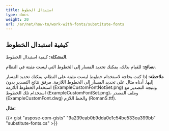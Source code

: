 ```yaml
---
title: استبدال الخطوط
type: docs
weight: 20
url: /ar/net/how-to/work-with-fonts/substitute-fonts
---
```


## **كيفية استبدال الخطوط**

**المشكلة:** كيفية استبدال الخطوط.

**نصائح:** للقيام بذلك، يمكنك تحديد المسار إلى الخطوط التي ليست مثبتة في النظام.

**ملاحظة:** إذا كنت بحاجة لاستخدام خطوط ليست مثبتة على النظام، يمكنك تحديد المسار إليها. أدناه مثال على تحديد المسار إلى الخطوط اللازمة. مرفق نتائج التصدير بدون استخدام الخطوط اللازمة (ExampleCustomFontNotSet.png) ونتيجة التصدير مع استخدام تلك الخطوط (ExampleCustomFontSet.png)، وملف المصدر (ExampleCustomFont.dwg) والخط اللازم (RomanS.ttf).

**مثال:**

{{< gist "aspose-com-gists" "9a239eab0b9dda0e1c54be533ea399bb" "substitute-fonts.cs" >}}
